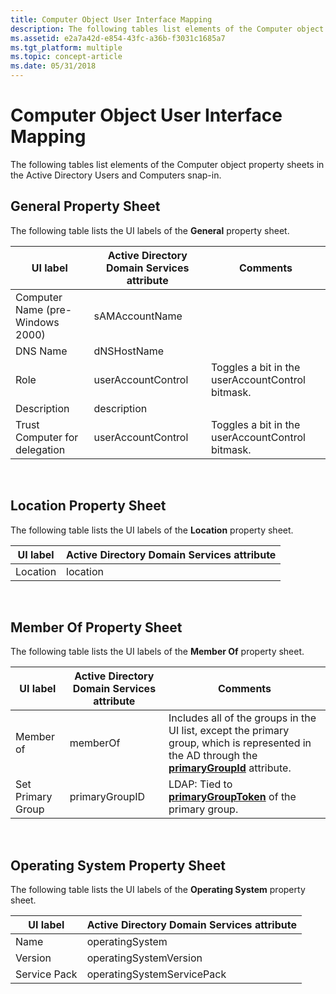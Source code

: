 ```yaml
---
title: Computer Object User Interface Mapping
description: The following tables list elements of the Computer object property sheets in the Active Directory Users and Computers snap-in.
ms.assetid: e2a7a42d-e854-43fc-a36b-f3031c1685a7
ms.tgt_platform: multiple
ms.topic: concept-article
ms.date: 05/31/2018
---
```


# Computer Object User Interface Mapping

The following tables list elements of the Computer object property sheets in the Active Directory Users and Computers snap-in.

## General Property Sheet

The following table lists the UI labels of the **General** property sheet.



| UI label                         | Active Directory Domain Services attribute | Comments                                         |
|----------------------------------|--------------------------------------------|--------------------------------------------------|
| Computer Name (pre-Windows 2000) | sAMAccountName                             |                                                  |
| DNS Name                         | dNSHostName                                |                                                  |
| Role                             | userAccountControl                         | Toggles a bit in the userAccountControl bitmask. |
| Description                      | description                                |                                                  |
| Trust Computer for delegation    | userAccountControl                         | Toggles a bit in the userAccountControl bitmask. |



 

## Location Property Sheet

The following table lists the UI labels of the **Location** property sheet.



| UI label | Active Directory Domain Services attribute |
|----------|--------------------------------------------|
| Location | location                                   |



 

## Member Of Property Sheet

The following table lists the UI labels of the **Member Of** property sheet.



| UI label          | Active Directory Domain Services attribute | Comments                                                                                                                                                                   |
|-------------------|--------------------------------------------|----------------------------------------------------------------------------------------------------------------------------------------------------------------------------|
| Member of         | memberOf                                   | Includes all of the groups in the UI list, except the primary group, which is represented in the AD through the [**primaryGroupId**](/windows/desktop/ADSchema/a-primarygroupid) attribute. |
| Set Primary Group | primaryGroupID                             | LDAP: Tied to [**primaryGroupToken**](/windows/desktop/ADSchema/a-primarygrouptoken) of the primary group.                                                                                  |



 

## Operating System Property Sheet

The following table lists the UI labels of the **Operating System** property sheet.



| UI label     | Active Directory Domain Services attribute |
|--------------|--------------------------------------------|
| Name         | operatingSystem                            |
| Version      | operatingSystemVersion                     |
| Service Pack | operatingSystemServicePack                 |



 

 

 
